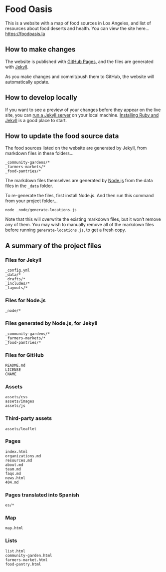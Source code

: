 
# Food Oasis

This is a website with a map of food sources in Los Angeles, and list of resources about food deserts and health. You can view the site here…
https://foodoasis.la

## How to make changes

The website is published with [GitHub Pages](https://pages.github.com), and the files are generated with [Jekyll](http://jekyllrb.com).

As you make changes and commit/push them to GitHub, the website will automatically update.

## How to develop locally

If you want to see a preview of your changes before they appear on the live site, you can [run a Jekyll server](https://jekyllrb.com) on your local machine. [Installing Ruby and Jekyll](https://jekyllrb.com/docs/installation/) is a good place to start.

## How to update the food source data

The food sources listed on the website are generated by Jekyll, from markdown files in these folders…
```
_community-gardens/*
_farmers-markets/*
_food-pantries/*
```

The markdown files themselves are generated by [Node.js](https://nodejs.org) from the data files in the `_data` folder.

To re-generate the files, first install Node.js. And then run this command from your project folder…

```
node _node/generate-locations.js
```

Note that this will overwrite the existing markdown files, but it won’t remove any of them. You may wish to manually remove all of the markdown files before running `generate-locations.js`, to get a fresh copy.

## A summary of the project files

### Files for Jekyll
```
_config.yml
_data/*
_drafts/*
_includes/*
_layouts/*

```

### Files for Node.js
```
_node/*
```

### Files generated by Node.js, for Jekyll
```
_community-gardens/*
_farmers-markets/*
_food-pantries/*
```

### Files for GitHub
```
README.md
LICENSE
CNAME
```

### Assets
```
assets/css
assets/images
assets/js
```

### Third-party assets
```
assets/leaflet
```

### Pages
```
index.html
organizations.md
resources.md
about.md
team.md
faqs.md
news.html
404.md
```

### Pages translated into Spanish
```
es/*
```

### Map
```
map.html
```

### Lists
```
list.html
community-garden.html
farmers-market.html
food-pantry.html
```
